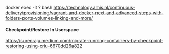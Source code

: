 docker exec -it ? bash
https://technology.amis.nl/continuous-delivery/provisioning/vagrant-and-docker-next-and-advanced-steps-with-folders-ports-volumes-linking-and-more/

#### Checkpoint/Restore In Userspace
https://surenraju.medium.com/migrate-running-containers-by-checkpoint-restoring-using-criu-6670dd26a822
